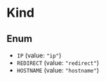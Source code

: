 # Kind

## Enum

* `IP` (value: `"ip"`)
* `REDIRECT` (value: `"redirect"`)
* `HOSTNAME` (value: `"hostname"`)

